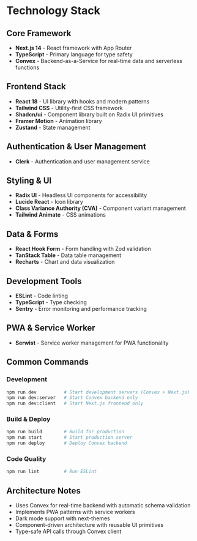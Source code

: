 # Technology Stack

## Core Framework
- **Next.js 14** - React framework with App Router
- **TypeScript** - Primary language for type safety
- **Convex** - Backend-as-a-Service for real-time data and serverless functions

## Frontend Stack
- **React 18** - UI library with hooks and modern patterns
- **Tailwind CSS** - Utility-first CSS framework
- **Shadcn/ui** - Component library built on Radix UI primitives
- **Framer Motion** - Animation library
- **Zustand** - State management

## Authentication & User Management
- **Clerk** - Authentication and user management service

## Styling & UI
- **Radix UI** - Headless UI components for accessibility
- **Lucide React** - Icon library
- **Class Variance Authority (CVA)** - Component variant management
- **Tailwind Animate** - CSS animations

## Data & Forms
- **React Hook Form** - Form handling with Zod validation
- **TanStack Table** - Data table management
- **Recharts** - Chart and data visualization

## Development Tools
- **ESLint** - Code linting
- **TypeScript** - Type checking
- **Sentry** - Error monitoring and performance tracking

## PWA & Service Worker
- **Serwist** - Service worker management for PWA functionality

## Common Commands

### Development
```bash
npm run dev          # Start development servers (Convex + Next.js)
npm run dev:server   # Start Convex backend only
npm run dev:client   # Start Next.js frontend only
```

### Build & Deploy
```bash
npm run build        # Build for production
npm run start        # Start production server
npm run deploy       # Deploy Convex backend
```

### Code Quality
```bash
npm run lint         # Run ESLint
```

## Architecture Notes
- Uses Convex for real-time backend with automatic schema validation
- Implements PWA patterns with service workers
- Dark mode support with next-themes
- Component-driven architecture with reusable UI primitives
- Type-safe API calls through Convex client